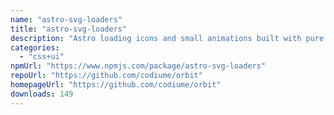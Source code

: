 ```yaml
---
name: "astro-svg-loaders"
title: "astro-svg-loaders"
description: "Astro loading icons and small animations built with pure SVG."
categories:
  - "css+ui"
npmUrl: "https://www.npmjs.com/package/astro-svg-loaders"
repoUrl: "https://github.com/codiume/orbit"
homepageUrl: "https://github.com/codiume/orbit"
downloads: 149
---
```

